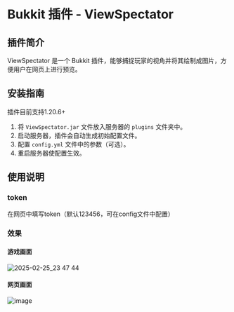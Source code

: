 # Bukkit 插件 - ViewSpectator

## 插件简介

ViewSpectator 是一个 Bukkit 插件，能够捕捉玩家的视角并将其绘制成图片，方便用户在网页上进行预览。



## 安装指南
插件目前支持1.20.6+
1. 将 `ViewSpectator.jar` 文件放入服务器的 `plugins` 文件夹中。
2. 启动服务器，插件会自动生成初始配置文件。
3. 配置 `config.yml` 文件中的参数（可选）。
4. 重启服务器使配置生效。

## 使用说明
### token
在网页中填写token（默认123456，可在config文件中配置）
### 效果
#### 游戏画面
![2025-02-25_23 47 44](https://github.com/user-attachments/assets/933efa8d-7a83-40ab-a812-06da33016c13)  
#### 网页画面
![image](https://github.com/user-attachments/assets/8bee945a-5fc2-4ff5-bd42-a39d2a872da7)
